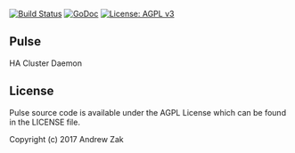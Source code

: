 [![Build Status](https://travis-ci.org/Syleron/Pulse.svg?branch=master)](https://travis-ci.org/Syleron/Pulse)
[![GoDoc](https://godoc.org/github.com/Syleron/Pulse?status.svg)](https://godoc.org/github.com/Syleron/Pulse)
[![License: AGPL v3](https://img.shields.io/badge/License-AGPL%20v3-blue.svg)](https://www.gnu.org/licenses/agpl-3.0)
## Pulse
HA Cluster Daemon

## License
Pulse source code is available under the AGPL License which can be found in the LICENSE file.

Copyright (c) 2017 Andrew Zak
